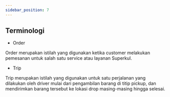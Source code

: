 ```yaml
---
sidebar_position: 7
---
```


## Terminologi

<p style={{marginLeft: "30px"}}> 
 

  - Order

  Order merupakan istilah yang digunakan ketika customer melakukan pemesanan untuk salah satu service atau layanan Superkul.

  - Trip

  Trip merupakan istilah yang digunakan untuk satu perjalanan yang dilakukan oleh driver mulai dari pengambilan barang di titip pickup, dan mendirimkan barang tersebut ke lokasi drop masing-masing hingga selesai.

</p>